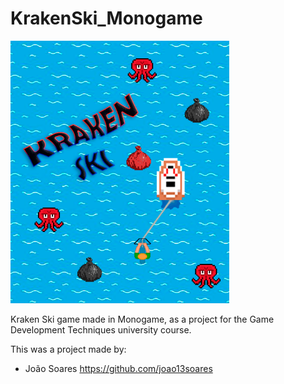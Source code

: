 # KrakenSki_Monogame

<img src = "https://github.com/joao13soares/KrakenSki_Monogame/blob/main/KrakenSki/Content/backgrounds/splashScreen.png" width = "350">

Kraken Ski game made in Monogame, as a project for the Game Development Techniques university course.

This was a project made by:
- João Soares https://github.com/joao13soares
